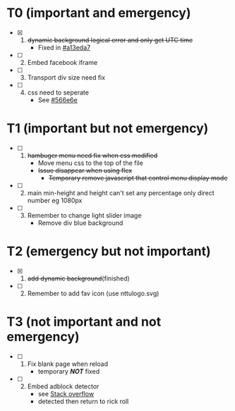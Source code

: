 # T0 (important and emergency)
- [x] 1. ~~dynamic background logical error and only get UTC time~~
     * Fixed in [#a13eda7](https://github.com/bradly0cjw/CSIE-WEB-EXAM/tree/a13eda70aaf378faae75dfc8718c8d6a588ba57a)
- [ ] 2. Embed facebook iframe
- [ ] 3. Transport div size need fix
- [ ] 4. css need to seperate
     * See [#566e6e](https://github.com/bradly0cjw/CSIE-WEB-EXAM/commit/566e6e069e627b8950485e21309a4a9c46256cdc)
# T1 (important but not emergency)
- [  ] 1. ~~hambuger menu need fix when css modified~~
     * Move menu css to the top of the file
     * ~~Issue disappear when using flex~~
        * ~~Temporary remove javascript that control menu display mode~~
- [ ] 2. main min-height and height can't set any percentage only direct number eg 1080px
- [ ] 3. Remember to change light slider image
     *  Remove div blue background
# T2 (emergency but not important)
- [x] 1. ~~add dynamic background~~(finished)
- [ ] 2. Remember to add fav icon (use nttulogo.svg)
# T3 (not important and not emergency)
- [ ] 1. Fix blank page when reload
     * temporary ***NOT*** fixed
- [ ] 2. Embed adblock detector
     * see [Stack overflow](https://stackoverflow.com/questions/4869154/how-to-detect-adblock-on-my-website)
     * detected then return to rick roll